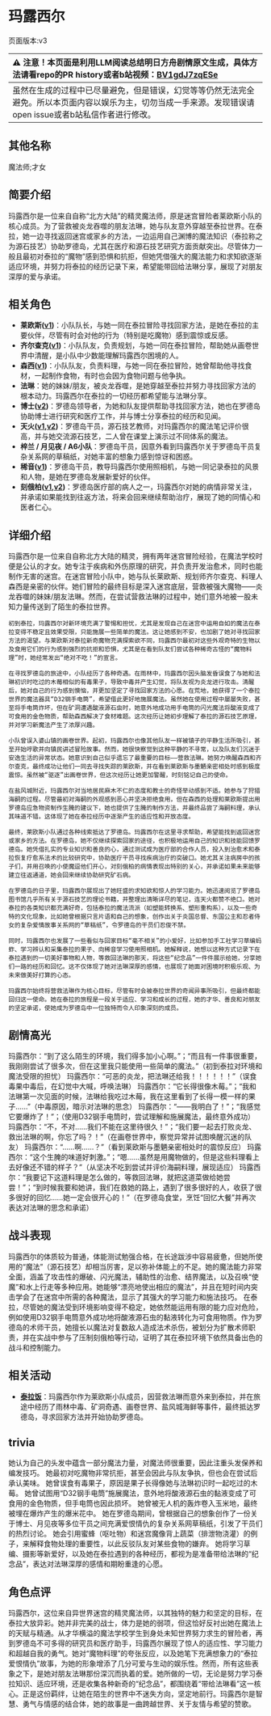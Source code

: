 # 玛露西尔
页面版本:v3
 

| :warning: 注意！本页面是利用LLM阅读总结明日方舟剧情原文生成，具体方法请看repo的PR history或者b站视频：[BV1gdJ7zqESe](https://www.bilibili.com/video/BV1gdJ7zqESe/)         |
|:----------------------------|
| 虽然在生成的过程中已尽量避免，但是错误，幻觉等等仍然无法完全避免。所以本页面内容以娱乐为主，切勿当成一手来源。发现错误请open issue或者b站私信作者进行修改。|



## 其他名称
魔法师;才女
## 简要介绍
玛露西尔是一位来自自称“北方大陆”的精灵魔法师，原是迷宫冒险者莱欧斯小队的核心成员。为了营救被炎龙吞噬的朋友法琳，她与队友意外穿越至泰拉世界。在泰拉，她一边寻找返回迷宫或家乡的方法，一边运用自己渊博的魔法知识（泰拉称之为源石技艺）协助罗德岛，尤其在医疗和源石技艺研究方面贡献突出。尽管体力一般且最初对泰拉的“魔物”感到恐惧和抗拒，但她凭借强大的魔法能力和求知欲逐渐适应环境，并努力将泰拉的经历记录下来，希望能带回给法琳分享，展现了对朋友深厚的爱与承诺。
## 相关角色
-   **莱欧斯([v1](../chars/char_4142_laios.md))**：小队队长，与她一同在泰拉冒险寻找回家方法，是她在泰拉的主要伙伴，尽管有时会对他的行为（特别是吃魔物）感到震惊或反感。
-   **齐尔查克([v1](../chars/char_4144_chilc.md))**：小队队友，负责规划，与她一同在泰拉冒险，帮助她从画卷世界中清醒，是小队中少数能理解玛露西尔困境的人。
-   **森西([v1](../chars/char_4143_sensi.md))**：小队队友，负责料理，与她一同在泰拉冒险，她曾帮助他寻找食材，一起制作食物，有时也会因为食物问题与他争执。
-   **法琳**：她的妹妹/朋友，被炎龙吞噬，是她穿越至泰拉并努力寻找回家方法的根本动力。玛露西尔在泰拉的一切经历都希望能与法琳分享。
-   **博士([v2](extended_char_bo_shi.md))**：罗德岛领导者，为她和队友提供帮助寻找回家方法，她也在罗德岛协助博士进行研究和医疗工作，并与博士分享泰拉的经历和见闻。
-   **天火([v1](../chars/char_166_skfire.md),[v2](char_166_skfire.md))**：罗德岛干员，源石技艺教师，对玛露西尔的魔法笔记评价很高，并与她交流源石技艺，二人曾在课堂上演示过不同体系的魔法。
-   **梓兰 / 月见夜 / A6小队**：罗德岛干员，因意外看到玛露西尔关于罗德岛干员复杂关系网的草稿纸，对她丰富的想象力感到惊讶和困惑。
-   **稀音([v1](../chars/char_336_folivo.md))**：罗德岛干员，教导玛露西尔使用照相机，与她一同记录泰拉的风景和人物，是她在罗德岛发展新爱好的伙伴。
-   **刻俄柏([v1](../chars/char_2013_cerber.md),[v2](char_2013_cerber.md))**：罗德岛医疗部的病人之一，玛露西尔对她的病情非常关注，并承诺如果能找到往返方法，将来会回来继续帮助治疗，展现了她的同情心和医者仁心。
## 详细介绍
玛露西尔是一位来自自称北方大陆的精灵，拥有两年迷宫冒险经验，在魔法学校时便是公认的才女。她专注于疾病和外伤原理的研究，并负责开发治愈术，同时也能制作无害的迷宫。在迷宫冒险小队中，她与队长莱欧斯、规划师齐尔查克、料理人森西是亲密的伙伴。她们冒险的最终目标是深入迷宫底层，营救被强大魔物——炎龙吞噬的妹妹/朋友法琳。然而，在尝试营救法琳的过程中，她们意外地被一股未知力量传送到了陌生的泰拉世界。

    初到泰拉，玛露西尔对新环境充满了警惕和担忧，尤其是发现自己在迷宫中运用自如的魔法在泰拉变得不稳定且效果受限，只能施展一些简单的魔法。这让她感到不安，也加剧了她对寻找回家方法的渴望。与莱欧斯对泰拉新奇魔物充满探索欲不同，玛露西尔最初对这些外观奇特的生物以及食用它们的行为感到强烈的抗拒和恐惧，尤其是在看到队友们尝试各种稀奇古怪的“魔物料理”时，她经常发出“绝对不吃！”的宣言。

    在寻找罗德岛的旅途中，小队经历了各种奇遇。在雨林中，玛露西尔因头脑发昏误食了与她和法琳初识时吃过的木莓相似的有毒果子，导致中毒并产生幻觉，将队友视为炎龙进行攻击。清醒后，她对自己的行为感到懊恼，并更加坚定了寻找回家方法的心愿。在荒地，她获得了一个泰拉世界的魔法器具“D32钢手电筒”，希望借此更好地施展魔法。虽然她在使用过程中屡屡失败，甚至将手电筒炸坏，但在矿洞遭遇酸液源石虫时，她意外地成功用手电筒的闪光魔法将酸液变成了可食用的金色物质，帮助森西解决了食材难题。这次经历让她初步理解了泰拉的源石技艺原理，并对学习新魔法产生了浓厚兴趣。

    小队曾误入婆山镇的画卷世界。起初，玛露西尔也像其他队友一样被镇子的平静生活所吸引，甚至开始哼歌并向镇民讲述冒险故事。然而，她很快察觉到这种平静的不寻常，以及队友们沉迷于安逸生活的异常状态。她意识到自己似乎遗忘了最重要的目标——营救法琳。她努力唤醒森西和齐尔查克，最终成功让他们一同去寻找失踪的莱欧斯，并在看到莱欧斯与墨魉亲密相处时感到极度震惊。虽然被“驱逐”出画卷世界，但这次经历让她更加警醒，时刻铭记自己的使命。

    在盐风城附近，玛露西尔对当地居民麻木不仁的态度和教士的奇怪举动感到不适。她参与了狩猎海嗣的过程。尽管最初对海嗣的外观感到恶心并坚决拒绝食用，但在森西的处理和莱欧斯提出用罗德岛应急物资制作生腌的建议下，她也提供了生腌的制作方法，并最终品尝了海嗣料理，承认其味道不错。这体现了她在泰拉经历中逐渐产生的适应性和开放态度。

    最终，莱欧斯小队通过各种线索抵达了罗德岛。玛露西尔在这里寻求帮助，希望能找到返回迷宫或家乡的方法。在罗德岛，她不仅继续探索回家的途径，也积极地运用自己的知识和技能回馈罗德岛。她凭借扎实的专业知识和善良的心，通过测试成为医疗部的合作人员，投入到治愈术和泰拉恢复疗愈系法术的比较研究中，协助医疗干员寻找疾病治疗的突破口。她尤其关注病房中的孩子们，并用召唤的小使魔逗他们开心，对刻俄柏的病情表现出特别的关心，并承诺如果未来能够建立往返通道，她会回来继续协助研究矿石病。

    在罗德岛的日子里，玛露西尔展现出了她旺盛的求知欲和惊人的学习能力。她迅速阅览了罗德岛图书馆几乎所有关于源石技艺的理论书籍，并整理出清晰详尽的笔记，连天火都赞不绝口。她对泰拉的各类知识都充满好奇，包括泰拉的魔法流派（如塑能转换系、塑形重构系），以及一些奇特的文化现象，比如她曾根据只言片语和自己的想象，创作出关于炎国总督、东国公主和忍者侍女的复杂爱情故事关系网的“草稿纸”，令罗德岛的干员们忍俊不禁。

    同时，玛露西尔也发展了一些看似与回家目标“毫不相关”的小爱好，比如参加手工社学习草编蚂蚱、学习辨认和采集泰拉的果子、向稀音学习使用照相机。她解释说，她想以这种方式记录下在泰拉遇到的一切美好事物和人物，等救回法琳的那天，将这些“纪念品”一件件展示给她，分享她们一路的经历和回忆。这不仅体现了她对法琳深厚的感情，也展现了她面对困境时积极乐观、为未来做美好打算的心态。

    玛露西尔始终将营救法琳作为核心目标，尽管有时会被泰拉世界的奇闻异事所吸引，但最终都能回归这一使命。她在泰拉的旅程是一段关于适应、学习和成长的过程，她的才华、善良和对朋友的坚定承诺，使她成为罗德岛中一位独特而令人印象深刻的成员。
## 剧情高光
玛露西尔：“到了这么陌生的环境，我们得多加小心啊。”；“而且有一件事很重要，我刚刚尝试了很多次，但在这里我只能使用一些简单的魔法。”（初到泰拉对环境和魔法受限的担忧）
    玛露西尔：“可恶的炎龙，把法琳还给我！！！！！！”（误食毒果中毒后，在幻觉中大喊，呼唤法琳）
    玛露西尔：“它长得很像木莓。”；“我和法琳第一次见面的时候，法琳给我吃过木莓，我在这里看到了长得一模一样的果子......”（中毒原因，暗示对法琳的思念）
    玛露西尔：“——我明白了！”；“我感觉它要爆炸了！”；（使用D32钢手电筒时，尝试理解和施展魔法，最终意外成功）
    玛露西尔：“不，不对......我们不能在这里待很久！”；“我们要一起去打败炎龙、救出法琳的啊，你忘了吗？！”（在画卷世界中，察觉异常并试图唤醒沉迷的队友）
    玛露西尔：“......啊......？”（看到莱欧斯与墨魉亲密相处时的震惊反应）
    玛露西尔：“这个生腌的味道好刺激。”；“嗯......虽然是用魔物做的，但是这些料理看上去好像还不错的样子？”（从坚决不吃到尝试并评价海嗣料理，展现适应）
    玛露西尔：“我要记下这道料理是怎么做的，等救回法琳，就把这道菜做给她尝尝！”；“到时候我要和她讲，我们在救她的路上，遇到了很多很好的人，收获了很多很好的回忆......她一定会很开心的！”（在罗德岛食堂，烹饪“回忆大餐”并再次表达对法琳的思念和承诺）
## 战斗表现
玛露西尔的体质较为普通，体能测试勉强合格，在长途跋涉中容易疲惫，但她所使用的“魔法”（源石技艺）却相当厉害，足以弥补体能上的不足。她的魔法能力非常全面，涵盖了攻击性的爆破、闪光魔法，辅助性的治愈、结界魔法，以及召唤“使魔”和水上行走等多种应用。她能够“漂亮地使出相应的魔法”，并且在短时间内突击学会了在迷宫中所需的各种魔法，显示了其强大的学习能力和施法技巧。
    在泰拉，尽管她的魔法受到环境影响变得不稳定，她依然能运用有限的能力应对危险，例如使用D32钢手电筒意外成功地将酸液源石虫的黏液转化为可食用物质。作为罗德岛的术师干员，她擅长以魔法对复数敌人造成法术杀伤，被划分为扩散术师职责，并在实战中参与了压制刻俄柏等行动，证明了其在泰拉环境下依然具备出色的战斗和控制能力。
## 相关活动
-   **[泰拉饭](../stories/act36side.md)**：玛露西尔作为莱欧斯小队成员，因营救法琳而意外来到泰拉，并在旅途中经历了雨林中毒、矿洞奇遇、画卷世界、盐风城海鲜等事件，最终抵达罗德岛，寻求回家方法并开始协助罗德岛。
## trivia
她认为自己的头发中蕴含一部分魔法力量，对魔法师很重要，因此注重头发保养和编发技巧。
    她最初对吃魔物非常抗拒，甚至会因此与队友争执，但也会在尝试后承认美味。
    她曾误食有毒果子，原因是果子长得像她与法琳初识时一起吃过的木莓。
    她曾试图用“D32钢手电筒”施展魔法，意外地将酸液源石虫的黏液变成了可食用的金色物质，但手电筒也因此损坏。
    她曾被无人机的轰炸卷入玉米地，最终被埋在爆炸产生的爆米花中。
    她在罗德岛期间，曾根据自己的想象创作了一份关于博士、月见夜等多位干员之间充满爱恨情仇的复杂关系网草稿纸，引发了干员们的热烈讨论。
    她会引用蜜蜂（呕吐物）和迷宫魔像背上蔬菜（排泄物浇灌）的例子，来解释食物处理的重要性，以此反驳队友对某些食物的嫌弃。
    她将学习草编、摄影等新爱好，以及她在泰拉遇到的各种经历，都视为是准备带给法琳的“纪念品”，表达对法琳深厚的感情和期盼重逢的心愿。
## 角色点评
玛露西尔，这位来自异世界迷宫的精灵魔法师，以其独特的魅力和坚定的目标，在泰拉大放异彩。她并非完美的战士，体力是她的弱项，但这恰好反衬出她在魔法上的天赋与精通。从才华横溢的魔法学校学生到身处未知世界努力求生的冒险者，再到罗德岛不可多得的研究员和医疗助手，玛露西尔展现了惊人的适应性、学习能力和超越自我的勇气。她对“魔物料理”的夸张反应，以及她笔下充满想象力的“泰拉爱恨情仇”故事，为她的形象增添了几分可爱与生动的娱乐性。然而，所有这些表象之下，是她对朋友法琳那份深沉而执着的爱。她所做的一切，无论是努力学习泰拉知识、适应环境，还是收集各种新奇的“纪念品”，都围绕着“带给法琳看”这一核心。正是这份羁绊，让她在陌生的世界中不迷失方向，坚定地前行。玛露西尔是智慧、勇气与情感的结合体，她的故事是一曲跨越世界、关于友情与希望的赞歌。